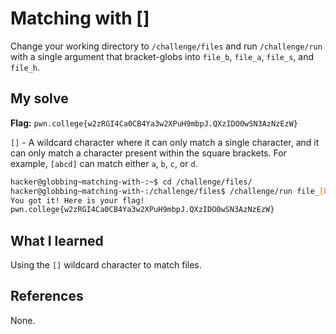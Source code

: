# Matching with []
Change your working directory to `/challenge/files` and run `/challenge/run` with a single argument that bracket-globs into `file_b`, `file_a`, `file_s`, and `file_h`.

## My solve
**Flag:** `pwn.college{w2zRGI4Ca0CB4Ya3w2XPuH9mbpJ.QXzIDO0wSN3AzNzEzW}`

`[]` - A wildcard character where it can only match a single character, and it can only match a character present within the square brackets.
For example, `[abcd]` can match either `a`, `b`, `c`, or `d`.

```bash
hacker@globbing~matching-with-:~$ cd /challenge/files/
hacker@globbing~matching-with-:/challenge/files$ /challenge/run file_[bash]
You got it! Here is your flag!
pwn.college{w2zRGI4Ca0CB4Ya3w2XPuH9mbpJ.QXzIDO0wSN3AzNzEzW}
```

## What I learned
Using the `[]` wildcard character to match files.

## References 
None.